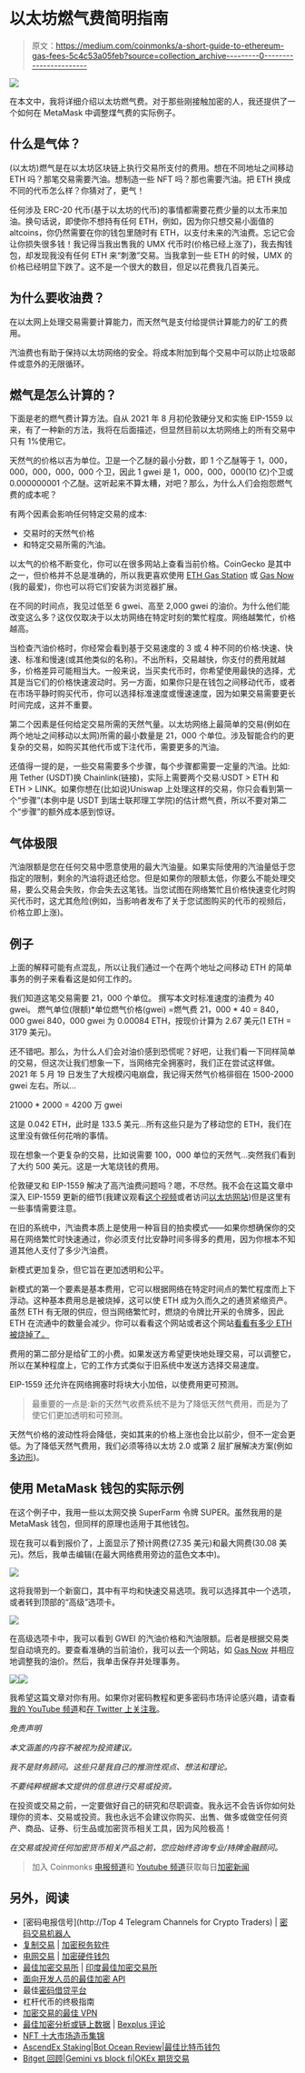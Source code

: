 # 以太坊燃气费简明指南

> 原文：<https://medium.com/coinmonks/a-short-guide-to-ethereum-gas-fees-5c4c53a05feb?source=collection_archive---------0----------------------->

![](img/fa5f0c44a0b6b34d8d5097e4b16d7d60.png)

在本文中，我将详细介绍以太坊燃气费。对于那些刚接触加密的人，我还提供了一个如何在 MetaMask 中调整煤气费的实际例子。

## 什么是气体？

(以太坊)燃气是在以太坊区块链上执行交易所支付的费用。想在不同地址之间移动 ETH 吗？那笔交易需要汽油。想制造一些 NFT 吗？那也需要汽油。把 ETH 换成不同的代币怎么样？你猜对了，更气！

任何涉及 ERC-20 代币(基于以太坊的代币)的事情都需要花费少量的以太币来加油。换句话说，即使你不想持有任何 ETH，例如，因为你只想交易小面值的 altcoins，你仍然需要在你的钱包里随时有 ETH，以支付未来的汽油费。忘记它会让你损失很多钱！我记得当我出售我的 UMX 代币时(价格已经上涨了)，我去掏钱包，却发现我没有任何 ETH 来“刺激”交易。当我拿到一些 ETH 的时候，UMX 的价格已经明显下跌了。这不是一个很大的数目，但足以花费我几百美元。

## 为什么要收油费？

在以太网上处理交易需要计算能力，而天然气是支付给提供计算能力的矿工的费用。

汽油费也有助于保持以太坊网络的安全。将成本附加到每个交易中可以防止垃圾邮件或意外的无限循环。

## 燃气是怎么计算的？

下面是老的燃气费计算方法。自从 2021 年 8 月初伦敦硬分叉和实施 EIP-1559 以来，有了一种新的方法，我将在后面描述，但显然目前以太坊网络上的所有交易中只有 1%使用它。

天然气的价格以吉为单位。卫是一个乙醚的最小分数，即 1 个乙醚等于 1，000，000，000，000，000 个卫，因此 1 gwei 是 1，000，000，000(10 亿)个卫或 0.000000001 个乙醚。这听起来不算太糟，对吧？那么，为什么人们会抱怨燃气费的成本呢？

有两个因素会影响任何特定交易的成本:

*   交易时的天然气价格
*   和特定交易所需的汽油。

以太气的价格不断变化，你可以在很多网站上查看当前价格。CoinGecko 是其中之一，但价格并不总是准确的，所以我更喜欢使用 [ETH Gas Station](https://ethgasstation.info/) 或 [Gas Now](https://www.gasnow.org/) (我的最爱)，你也可以将它们安装为浏览器扩展。

在不同的时间点，我见过低至 6 gwei、高至 2,000 gwei 的油价。为什么他们能改变这么多？这仅仅取决于以太坊网络在特定时刻的繁忙程度。网络越繁忙，价格越高。

当检查汽油价格时，你经常会看到基于交易速度的 3 或 4 种不同的价格:快速、快速、标准和慢速(或其他类似的名称)。不出所料，交易越快，你支付的费用就越多，价格差异可能相当大。一般来说，当买卖代币时，你希望使用最快的选择，尤其是当它们的价格快速波动时。另一方面，如果你只是在钱包之间移动代币，或者在市场平静时购买代币，你可以选择标准速度或慢速速度，因为如果交易需要更长时间完成，这并不重要。

第二个因素是任何给定交易所需的天然气量。以太坊网络上最简单的交易(例如在两个地址之间移动以太网)所需的最小数量是 21，000 个单位。涉及智能合约的更复杂的交易，如购买其他代币或下注代币，需要更多的汽油。

还值得一提的是，一些交易需要多个步骤，每个步骤都需要一定量的汽油。比如:用 Tether (USDT)换 Chainlink(链接)，实际上需要两个交易:USDT > ETH 和 ETH > LINK。如果你想在(比如说)Uniswap 上处理这样的交易，你只会看到第一个“步骤”(本例中是 USDT 到瑞士联邦理工学院)的估计燃气费，所以不要对第二个“步骤”的额外成本感到惊讶。

## 气体极限

汽油限额是您在任何交易中愿意使用的最大汽油量。如果实际使用的汽油量低于您指定的限制，剩余的汽油将退还给您。但是如果你的限额太低，你要么不能处理交易，要么交易会失败，你会失去这笔钱。当您试图在网络繁忙且价格快速变化时购买代币时，这尤其危险(例如，当影响者发布了关于您试图购买的代币的视频后，价格立即上涨)。

## 例子

上面的解释可能有点混乱，所以让我们通过一个在两个地址之间移动 ETH 的简单事务的例子来看看这是如何工作的。

我们知道这笔交易需要 21，000 个单位。
撰写本文时标准速度的油费为 40 gwei。
燃气单位(限额)*单位燃气价格(gwei) =燃气费
21，000 * 40 = 840，000 gwei
840，000 gwei 为 0.00084 ETH，按现价计算为 2.67 美元(1 ETH = 3179 美元)。

还不错吧。那么，为什么人们会对油价感到恐慌呢？好吧，让我们看一下同样简单的交易，但这次让我们想象一下，当网络完全拥塞时，我们正在尝试这样做。2021 年 5 月 19 日发生了大规模闪电崩盘，我记得天然气价格徘徊在 1500-2000 gwei 左右。所以…

21000 * 2000 = 4200 万 gwei

这是 0.042 ETH，此时是 133.5 美元…所有这些只是为了移动您的 ETH，我们在这里没有做任何花哨的事情。

现在想象一个更复杂的交易，比如说需要 100，000 单位的天然气…突然我们看到了大约 500 美元。这是一大笔烧钱的费用。

伦敦硬叉和 EIP-1559 解决了高汽油费问题吗？嗯，不尽然。我不会在这篇文章中深入 EIP-1559 更新的细节(我建议观看[这个视频](https://www.youtube.com/watch?v=MGemhK9t44Q)或者访问[以太坊网站](https://ethereum.org/en/developers/docs/gas/))但是这里有一些事情需要注意。

在旧的系统中，汽油费本质上是使用一种盲目的拍卖模式——如果你想确保你的交易在网络繁忙时快速通过，你必须支付比安静时间多得多的费用，因为你根本不知道其他人支付了多少汽油费。

新模式更加复杂，但它旨在更加透明和公平。

新模式的第一个要素是基本费用，它可以根据网络在特定时间点的繁忙程度而上下浮动。这种基本费用总是被烧掉，这可以使 ETH 成为久而久之的通货紧缩资产。虽然 ETH 有无限的供应，但当网络繁忙时，燃烧的令牌比开采的令牌多，因此 ETH 在流通中的数量会减少。你可以看看这个网站或者这个网站[看看有多少 ETH 被烧掉了。](https://watchtheburn.com/)

费用的第二部分是给矿工的小费。如果发送方希望更快地处理交易，可以调整它，所以在某种程度上，它的工作方式类似于旧系统中发送方选择交易速度。

EIP-1559 还允许在网络拥塞时将块大小加倍，以使费用更可预测。

> 最重要的一点是:新的天然气收费系统不是为了降低天然气费用，而是为了使它们更加透明和可预测。

天然气价格的波动性将会降低，突如其来的价格上涨也会比以前少，但不一定会更低。为了降低天然气费用，我们必须等待以太坊 2.0 或第 2 层扩展解决方案(例如[多边形](https://polygon.technology/))。

## 使用 MetaMask 钱包的实际示例

在这个例子中，我用一些以太网交换 SuperFarm 令牌 SUPER。虽然我用的是 MetaMask 钱包，但同样的原理也适用于其他钱包。

现在我可以看到报价了，上面显示了预计网费(27.35 美元)和最大网费(30.08 美元)。然后，我单击编辑(在最大网络费用旁边的蓝色文本中)。

![](img/912dbee1d499b999cd5264f53e025d93.png)

这将我带到一个新窗口，其中有平均和快速交易选项。我可以选择其中一个选项，或者转到顶部的“高级”选项卡。

![](img/fd78884e7c4e8d860f943005d16d5210.png)

在高级选项卡中，我可以看到 GWEI 的汽油价格和汽油限额。后者是根据交易类型自动填充的。要查看准确的当前油价，我可以去一个网站，如 [Gas Now](https://www.gasnow.org/) 并相应地调整我的油价。然后，我单击保存并处理事务。

![](img/c8aa691bf28e35c4dc80591464dfd556.png)![](img/f3a1c2e256a7360e150f05c39efef6e5.png)

我希望这篇文章对你有用。如果你对密码教程和更多密码市场评论感兴趣，请查看[我的 YouTube 频道](https://www.youtube.com/channel/UCyg8fnd8xctdTL3eyPHFraA)和[在 Twitter 上关注我](https://twitter.com/iamcryptobadger)。

*免责声明*

*本文涵盖的内容不被视为投资建议。*

*我不是财务顾问。这些只是我自己的推测性观点、想法和理论。*

*不要纯粹根据本文提供的信息进行交易或投资。*

在投资或交易之前，一定要做好自己的研究和尽职调查。我永远不会告诉你如何处理你的资本、交易或投资。我也永远不会建议你购买、出售、做多或做空任何资产、商品、证券、衍生品或加密货币相关工具，因为风险极高！

*在交易或投资任何加密货币相关产品之前，您应始终咨询专业/持牌金融顾问。*

> 加入 Coinmonks [电报频道](https://t.me/coincodecap)和 [Youtube 频道](https://www.youtube.com/c/coinmonks/videos)获取每日[加密新闻](http://coincodecap.com/)

## 另外，阅读

*   [密码电报信号](http://Top 4 Telegram Channels for Crypto Traders) | [密码交易机器人](/coinmonks/crypto-trading-bot-c2ffce8acb2a)
*   [复制交易](/coinmonks/top-10-crypto-copy-trading-platforms-for-beginners-d0c37c7d698c) | [加密税务软件](/coinmonks/crypto-tax-software-ed4b4810e338)
*   [电网交易](https://coincodecap.com/grid-trading) | [加密硬件钱包](/coinmonks/the-best-cryptocurrency-hardware-wallets-of-2020-e28b1c124069)
*   [最佳加密交易所](/coinmonks/crypto-exchange-dd2f9d6f3769) | [印度最佳加密交易所](/coinmonks/bitcoin-exchange-in-india-7f1fe79715c9)
*   [面向开发人员的最佳加密 API](/coinmonks/best-crypto-apis-for-developers-5efe3a597a9f)
*   最佳[密码借贷平台](/coinmonks/top-5-crypto-lending-platforms-in-2020-that-you-need-to-know-a1b675cec3fa)
*   杠杆代币的终极指南
*   [加密交易的最佳 VPN](https://coincodecap.com/best-vpns-for-crypto-trading)
*   [最佳加密分析或链上数据](https://coincodecap.com/blockchain-analytics) | [Bexplus 评论](https://coincodecap.com/bexplus-review)
*   [NFT 十大市场造币集锦](https://coincodecap.com/nft-marketplaces)
*   [AscendEx Staking](https://coincodecap.com/ascendex-staking)|[Bot Ocean Review](https://coincodecap.com/bot-ocean-review)|[最佳比特币钱包](https://coincodecap.com/bitcoin-wallets-india)
*   [Bitget 回顾](https://coincodecap.com/bitget-review)|[Gemini vs block fi](https://coincodecap.com/gemini-vs-blockfi)|[OKEx 期货交易](https://coincodecap.com/okex-futures-trading)
